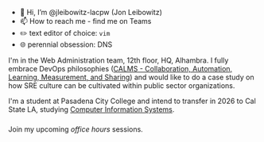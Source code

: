 - 👋 Hi, I’m @jleibowitz-lacpw (Jon Leibowitz)
- 📫 How to reach me - find me on Teams
- ✏️ text editor of choice: `vim`
- 🌐 perennial obsession: DNS

I'm in the Web Administration team, 12th floor, HQ, Alhambra. I fully embrace DevOps philosophies ([CALMS - Collaboration, Automation, Learning, Measurement, and Sharing](https://benjitrapp.github.io/cultures/2022-03-30-CALMS-devops/)) and would like to do a case study on how SRE culture can be cultivated within public sector organizations.

I'm a student at Pasadena City College and intend to transfer in 2026 to Cal State LA, studying [Computer Information Systems](https://ecatalog.calstatela.edu/preview_program.php?catoid=75&poid=34309#core_276193).

### 
Join my upcoming *office hours* sessions. 
<!---
jleibowitz-lacpw/jleibowitz-lacpw is a ✨ special ✨ repository because its `README.md` (this file) appears on your GitHub profile.
You can click the Preview link to take a look at your changes.
--->
